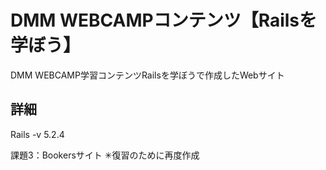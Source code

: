 # DMM WEBCAMPコンテンツ【Railsを学ぼう】
DMM WEBCAMP学習コンテンツRailsを学ぼうで作成したWebサイト

## 詳細
Rails -v 5.2.4

課題3：Bookersサイト
✳︎復習のために再度作成
